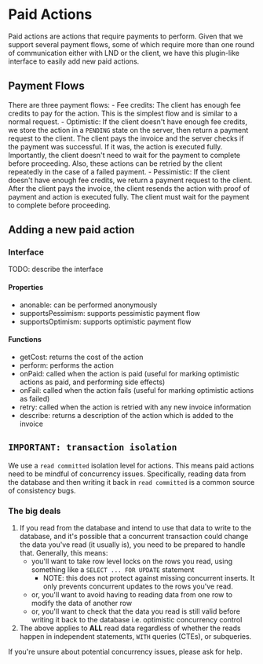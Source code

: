 # Paid Actions

Paid actions are actions that require payments to perform. Given that we support several payment flows, some of which require more than one round of communication either with LND or the client, we have this plugin-like interface to easily add new paid actions.

## Payment Flows

There are three payment flows:
    - Fee credits: The client has enough fee credits to pay for the action. This is the simplest flow and is similar to a normal request.
    - Optimistic: If the client doesn't have enough fee credits, we store the action in a `PENDING` state on the server, then return a payment request to the client. The client pays the invoice and the server checks if the payment was successful. If it was, the action is executed fully. Importantly, the client doesn't need to wait for the payment to complete before proceeding. Also, these actions can be retried by the client repeatedly in the case of a failed payment.
    - Pessimistic: If the client doesn't have enough fee credits, we return a payment request to the client. After the client pays the invoice, the client resends the action with proof of payment and action is executed fully. The client must wait for the payment to complete before proceeding.

## Adding a new paid action

### Interface

TODO: describe the interface

#### Properties
- anonable: can be performed anonymously
- supportsPessimism: supports pessimistic payment flow
- supportsOptimism: supports optimistic payment flow

#### Functions
- getCost: returns the cost of the action
- perform: performs the action
- onPaid: called when the action is paid (useful for marking optimistic actions as paid, and performing side effects)
- onFail: called when the action fails (useful for marking optimistic actions as failed)
- retry: called when the action is retried with any new invoice information
- describe: returns a description of the action which is added to the invoice

## `IMPORTANT: transaction isolation`

We use a `read committed` isolation level for actions. This means paid actions need to be mindful of concurrency issues. Specifically, reading data from the database and then writing it back in `read committed` is a common source of consistency bugs.

### The big deals
1. If you read from the database and intend to use that data to write to the database, and it's possible that a concurrent transaction could change the data you've read (it usually is), you need to be prepared to handle that. Generally, this means:
    - you'll want to take row level locks on the rows you read, using something like a `SELECT ... FOR UPDATE` statement
        - NOTE: this does not protect against missing concurrent inserts. It only prevents concurrent updates to the rows you've read.
    - or, you'll want to avoid having to reading data from one row to modify the data of another row
    - or, you'll want to check that the data you read is still valid before writing it back to the database i.e. optimistic concurrency control
2. The above applies to **ALL** read data regardless of whether the reads happen in independent statements, `WITH` queries (CTEs), or subqueries.

If you're unsure about potential concurrency issues, please ask for help.

